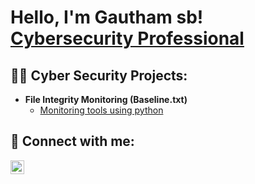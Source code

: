 <h1>Hello, I'm Gautham sb! <br/><a href="https://github.com/gauthamsb777"></a> <a href="https://www.linkedin.com/in/gautham-shridhar-bhandari/">Cybersecurity Professional</a> <a href=></a></h1>

<h2>👨‍💻 Cyber Security Projects:</h2>

- <b> File Integrity Monitoring (Baseline.txt)</b>
  - [Monitoring tools using python](https://github.com/gauthamsb777/gauthamsb777/blob/main/File_Integrity_Monitoring.py)


<h2> 🤳 Connect with me:</h2>

[<img align="left" alt="Gautham sb | LinkedIn" width="22px" src="https://cdn.jsdelivr.net/npm/simple-icons@v3/icons/linkedin.svg" />][linkedin]


[linkedin]: https://linkedin.com/in/gautham-shridhar-bhandari/

<!--
**joshmadakor1/joshmadakor1** is a ✨ _special_ ✨ repository because its `README.md` (this file) appears on your GitHub profile.

Here are some ideas to get you started:

- 🔭 I’m currently working on ...
- 🌱 I’m currently learning ...
- 👯 I’m looking to collaborate on ...
- 🤔 I’m looking for help with ...
- 💬 Ask me about ...
- 📫 How to reach me: ...
- 😄 Pronouns: ...
- ⚡ Fun fact: ...
-->

